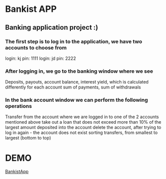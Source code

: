 # Bankist APP

## Banking application project :) 

### The first step is to log in to the application, we have two accounts to choose from

login: kj pin: 1111
login: jd pin: 2222

### After logging in, we go to the banking window where we see

Deposits,
payouts,
account balance,
interest yield, which is calculated differently for each account
sum of payments,
sum of withdrawals

### In the bank account window we can perform the following operations

Transfer from the account where we are logged in to one of the 2 accounts mentioned above
take out a loan that does not exceed more than 10% of the largest amount deposited into the account
delete the account, after trying to log in again - the account does not exist
sorting transfers, from smallest to largest (bottom to top)

# DEMO

[BankistApp](https://r0galkj.github.io/Bankist-app/)
